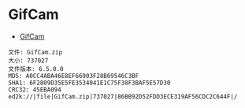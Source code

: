 # GifCam

- [GifCam](https://blog.bahraniapps.com/gifcam/)

```
文件: GifCam.zip
大小: 737027
文件版本: 6.5.0.0
MD5: A0CC4ABA46E8EF66903F28B69546C3BF
SHA1: 6F2809D35E5FE3534041E1C75F38F3BAF5E57D30
CRC32: 45EBA094
ed2k://|file|GifCam.zip|737027|86BB92D52FDD3ECE319AF56CDC2C644F|/
```

